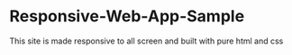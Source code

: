 # Responsive-Web-App-Sample
This site is made responsive to all screen and built with pure html and css
